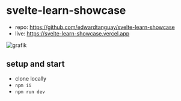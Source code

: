 # svelte-learn-showcase

- repo: https://github.com/edwardtanguay/svelte-learn-showcase
- live: https://svelte-learn-showcase.vercel.app

![grafik](https://github.com/edwardtanguay/svelte-learn-showcase/assets/446574/d9fa27c8-d48b-4c8c-8aba-e572b840b306)

## setup and start

- clone locally
- `npm ii`
- `npm run dev`
